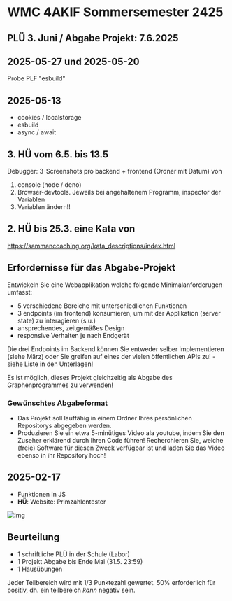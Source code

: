 # WMC 4AKIF Sommersemester 2425

## PLÜ 3. Juni / Abgabe Projekt: 7.6.2025

## 2025-05-27 und 2025-05-20

Probe PLF
"esbuild"

## 2025-05-13

- cookies / localstorage
- esbuild
- async / await

## 3. HÜ vom 6.5. bis 13.5

Debugger: 3-Screenshots pro backend + frontend (Ordner mit Datum) von

1) console (node / deno)
2) Browser-devtools. Jeweils bei angehaltenem Programm, inspector der Variablen
3) Variablen ändern!!

## 2. HÜ bis 25.3. eine Kata von

<https://sammancoaching.org/kata_descriptions/index.html>

## Erfordernisse für das Abgabe-Projekt

Entwickeln Sie eine Webapplikation welche folgende Minimalanforderugen umfasst:

- 5 verschiedene Bereiche mit unterschiedlichen Funktionen
- 3 endpoints (im frontend) konsumieren, um mit der Applikation (server state)
zu interagieren (s.u.)
- ansprechendes, zeitgemäßes Design
- responsive Verhalten je nach Endgerät

Die drei Endpoints im Backend können Sie entweder selber implementieren (siehe März)
oder Sie greifen auf eines der vielen öffentlichen APIs zu! - siehe Liste in den
Unterlagen!

Es ist möglich, dieses Projekt gleichzeitig als Abgabe des Graphenprogrammes zu verwenden!

### Gewünschtes Abgabeformat

- Das Projekt soll lauffähig in einem Ordner Ihres persönlichen Repositorys
abgegeben werden.
- Produzieren Sie ein etwa 5-minütiges Video ala youtube, indem Sie den Zuseher
erklärend durch Ihren Code führen! Recherchieren Sie, welche (freie) Software
für diesen Zweck verfügbar ist und laden Sie das Video ebenso in ihr Repository hoch!

## 2025-02-17

- Funktionen in JS
- **HÜ**: Website: Primzahlentester

![img](img/primseite.jpg)

## Beurteilung

- 1 schriftliche PLÜ in der Schule (Labor)
- 1 Projekt Abgabe bis Ende Mai (31.5. 23:59)
- 1 Hausübungen

Jeder Teilbereich wird mit 1/3 Punktezahl gewertet.
50% erforderlich für positiv, dh. ein teilbereich *kann*
negativ sein.
